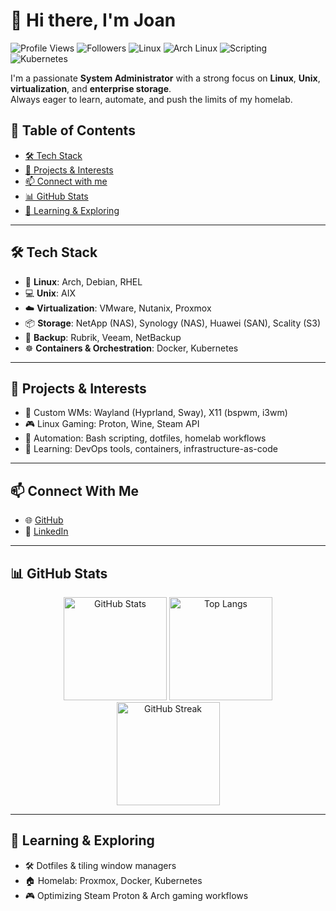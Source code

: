 # 👋 Hi there, I'm Joan

![Profile Views](https://komarev.com/ghpvc/?username=joan31&style=flat-square)
![Followers](https://img.shields.io/github/followers/joan31?logo=github&style=flat-square)
![Linux](https://img.shields.io/badge/OS-Linux-blue?logo=linux&style=flat-square)
![Arch Linux](https://img.shields.io/badge/Distro-Arch-blue?logo=arch-linux&style=flat-square)
![Scripting](https://img.shields.io/badge/Scripting-Bash-green?logo=gnubash&logoColor=white&style=flat-square)
![Kubernetes](https://img.shields.io/badge/Orchestration-Kubernetes-blue?logo=kubernetes&logoColor=white&style=flat-square)

I'm a passionate **System Administrator** with a strong focus on **Linux**, **Unix**, **virtualization**, and **enterprise storage**.  
Always eager to learn, automate, and push the limits of my homelab.

## 📌 Table of Contents

- [🛠️ Tech Stack](#️-tech-stack)
- [🚀 Projects & Interests](#-projects--interests)
- [📫 Connect with me](#-connect-with-me)
- [📊 GitHub Stats](#-github-stats)
- [🧠 Learning & Exploring](#-learning--exploring)

---

## 🛠️ Tech Stack

- 🐧 **Linux**: Arch, Debian, RHEL
- 💻 **Unix**: AIX
- ☁️ **Virtualization**: VMware, Nutanix, Proxmox
- 📦 **Storage**: NetApp (NAS), Synology (NAS), Huawei (SAN), Scality (S3)
- 💾 **Backup**: Rubrik, Veeam, NetBackup
- ☸️ **Containers & Orchestration**: Docker, Kubernetes

---

## 🚀 Projects & Interests

- 🧩 Custom WMs: Wayland (Hyprland, Sway), X11 (bspwm, i3wm)
- 🎮 Linux Gaming: Proton, Wine, Steam API
- 🔄 Automation: Bash scripting, dotfiles, homelab workflows
- 🧠 Learning: DevOps tools, containers, infrastructure-as-code

---

## 📫 Connect With Me

- 🌐 [GitHub](https://github.com/joan31)
- 💼 [LinkedIn](https://www.linkedin.com/in/joan-martinez-gomez)

---

## 📊 GitHub Stats

<p align="center">
  <img src="https://github-readme-stats.vercel.app/api?username=joan31&show_icons=true&theme=tokyonight&hide=prs" alt="GitHub Stats" height="165">
  <img src="https://github-readme-stats.vercel.app/api/top-langs/?username=joan31&layout=compact&theme=tokyonight" alt="Top Langs" height="165">
  <br />
  <img src="https://github-readme-streak-stats.herokuapp.com/?user=joan31&theme=tokyonight" alt="GitHub Streak" height="165">
</p>

---

## 🧠 Learning & Exploring

- 🛠️ Dotfiles & tiling window managers
- 🏠 Homelab: Proxmox, Docker, Kubernetes
- 🎮 Optimizing Steam Proton & Arch gaming workflows
